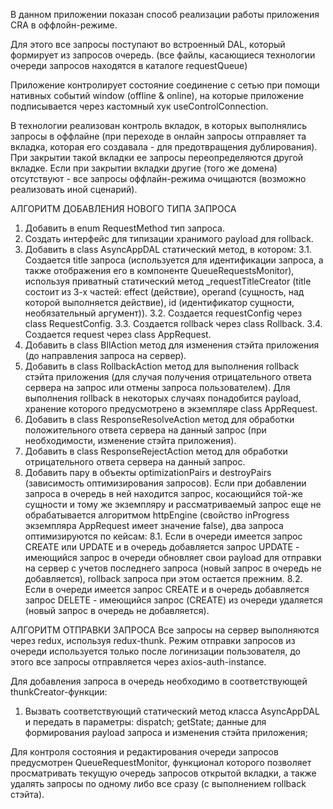 В данном приложении показан способ реализации работы приложения CRA в оффлойн-режиме.

Для этого все запросы поступают во встроенный DAL, который формирует из запросов очередь.
(все файлы, касающиеся технологии очереди запросов находятся в каталоге requestQueue)

Приложение контролирует состояние соединение с сетью при помощи нативных событий window (offline & online), на которые приложение подписывается через кастомный хук useControlConnection.

В технологии реализован контроль вкладок, в которых выполнялись запросы в оффлайне (при переходе в онлайн запросы отправляет та вкладка, которая его создавала - для предотвращения дублирования). При закрытии такой вкладки ее запросы переопределяются другой вкладке. Если при закрытии вкладки другие (того же домена) отсутствуют - все запросы оффлайн-режима очищаются (возможно реализовать иной сценарий).


АЛГОРИТМ ДОБАВЛЕНИЯ НОВОГО ТИПА ЗАПРОСА
   1. Добавить в enum RequestMethod тип запроса.
   2. Создать интерфейс для типизации хранимого payload для rollback.
   3. Добавить в class AsyncAppDAL статический метод, в котором:
      3.1. Создается title запроса (используется для идентификации запроса, а также отображения его в компоненте QueueRequestsMonitor), используя приватный статический метод _requestTitleCreator (title состоит из 3-х частей: effect (действие), operand (сущность, над которой выполняется действие), id (идентификатор сущности, необязательный аргумент)).
      3.2. Создается requestConfig через class RequestConfig.
      3.3. Создается rollback через class Rollback.
      3.4. Создается request через class AppRequest.
   4. Добавить в class BllAction метод для изменения стэйта приложения (до направления запроса на сервер).
   5. Добавить в class RollbackAction метод для выполнения rollback стэйта приложения (для случая получения отрицательного ответа сервера на запрос или отмены запроса пользователем). Для выполнения rollback в некоторых случаях понадобится payload, хранение которого предусмотрено в экземпляре class AppRequest.
   6. Добавить в class ResponseResolveAction метод для обработки положительного ответа сервера на данный запрос (при необходимости, изменение стэйта приложения).
   7. Добавить в class ResponseRejectAction метод для обработки отрицательного ответа сервера на данный запрос.
   8. Добавить пару в объекты optimizationPairs и destroyPairs (зависимость оптимизирования запросов). Если при добавлении запроса в очередь в ней находится запрос, косающийся той-же сущности и тому же экземпляру и рассматриваемый запрос еще не обрабатывается алгоритмом httpEngine (свойство inProgress экземпляра AppRequest имеет значение false), два запроса оптимизируются по кейсам:
      8.1. Если в очереди имеется запрос CREATE или UPDATE и в очередь добавляется запрос UPDATE - имеющийся запрос в очереди обновляет свои payload для отправки на сервер с учетов последнего запроса (новый запрос в очередь не добавляется), rollback запроса при этом остается прежним.
      8.2. Если в очереди имеется запрос CREATE и в очередь добавляется запрос DELETE - имеющийся запрос (CREATE) из очереди удаляется (новый запрос в очередь не добавляется).


АЛГОРИТМ ОТПРАВКИ ЗАПРОСА
Все запросы на сервер выполняются через redux, используя redux-thunk.
Режим отправки запросов из очереди используется только после логинизации пользователя, до этого все запросы отправляется через axios-auth-instance.

Для добавления запроса в очередь необходимо в соответствующей thunkCreator-функции:
   1. Вызвать соответствующий статический метод класса AsyncAppDAL и передать в параметры:
      dispatch;
      getState;
      данные для формирования payload запроса и изменения стэйта приложения;


Для контроля состояния и редактирования очереди запросов предусмотрен QueueRequestMonitor, функционал которого позволяет просматривать текущую очередь запросов открытой вкладки, а также удалять запросы по одному либо все сразу (с выполнением rollback стэйта).